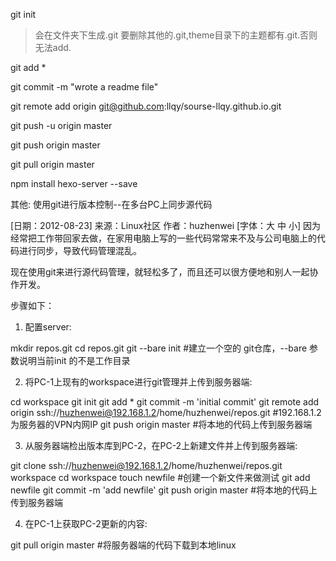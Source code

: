 git init

>会在文件夹下生成.git
要删除其他的.git,theme目录下的主题都有.git.否则无法add.


git add *

git commit -m "wrote a readme file"

git remote add origin git@github.com:llqy/sourse-llqy.github.io.git


git push -u origin master

git push origin master

git pull origin master

npm install hexo-server --save



其他:
使用git进行版本控制--在多台PC上同步源代码

[日期：2012-08-23]	来源：Linux社区  作者：huzhenwei	[字体：大 中 小]
因为经常把工作带回家去做，在家用电脑上写的一些代码常常来不及与公司电脑上的代码进行同步，导致代码管理混乱。

现在使用git来进行源代码管理，就轻松多了，而且还可以很方便地和别人一起协作开发。

步骤如下：

1. 配置server:

  mkdir repos.git
  cd repos.git
  git --bare init           #建立一个空的 git仓库，--bare 参数说明当前init 的不是工作目录

2. 将PC-1上现有的workspace进行git管理并上传到服务器端:

  cd workspace
  git init
  git add *
  git commit -m 'initial commit'
  git remote add origin ssh://huzhenwei@192.168.1.2/home/huzhenwei/repos.git            #192.168.1.2为服务器的VPN内网IP
  git push origin master        #将本地的代码上传到服务器端

3. 从服务器端检出版本库到PC-2，在PC-2上新建文件并上传到服务器端:

  git clone ssh://huzhenwei@192.168.1.2/home/huzhenwei/repos.git workspace
  cd workspace
  touch newfile         #创建一个新文件来做测试
  git add newfile
  git commit -m 'add newfile'
  git push origin master        #将本地的代码上传到服务器端

4. 在PC-1上获取PC-2更新的内容:

  git pull origin master        #将服务器端的代码下载到本地linux